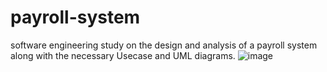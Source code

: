 # payroll-system
software engineering study on the design and analysis of a payroll system along with the necessary Usecase and UML diagrams.
![image](https://user-images.githubusercontent.com/96151955/151644037-5c6ebf2d-b9e5-443e-83ac-cd1fd869b04c.png)
